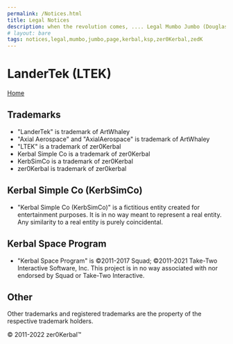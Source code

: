 ```yaml
---
permalink: /Notices.html
title: Legal Notices
description: when the revolution comes, .... Legal Mumbo Jumbo (Douglas Adams)
# layout: bare
tags: notices,legal,mumbo,jumbo,page,kerbal,ksp,zer0Kerbal,zedK
---
```


<!--
Notices.md v1.0.0.0
LanderTek (LTEK)
created: 13 Apr 2022
updated: 

based upon work by LisiasT -->

# LanderTek (LTEK)

[Home](./index.md)

## Trademarks

* "LanderTek" is trademark of ArtWhaley
* "Axial Aerospace" and "AxialAerospace" is trademark of ArtWhaley
* "LTEK" is a trademark of zer0Kerbal
* Kerbal Simple Co is a trademark of zer0Kerbal
* KerbSimCo is a trademark of zer0Kerbal
* zer0Kerbal is trademark of zer0kerbal

## Kerbal Simple Co (KerbSimCo)

* "Kerbal Simple Co (KerbSimCo)" is a fictitious entity created for entertainment purposes. It is in no way meant to represent a real entity. Any similarity to a real entity is purely coincidental.

## Kerbal Space Program

* "Kerbal Space Program" is ©2011-2017 Squad; ©2011-2021 Take-Two Interactive Software, Inc. This project is in no way associated with nor endorsed by Squad or Take-Two Interactive.

## Other

Other trademarks and registered trademarks are the property of the respective trademark holders.

© 2011-2022 zer0Kerbal™

<!-- this file CC BY-ND 4.0 by zer0Kerbal -->
